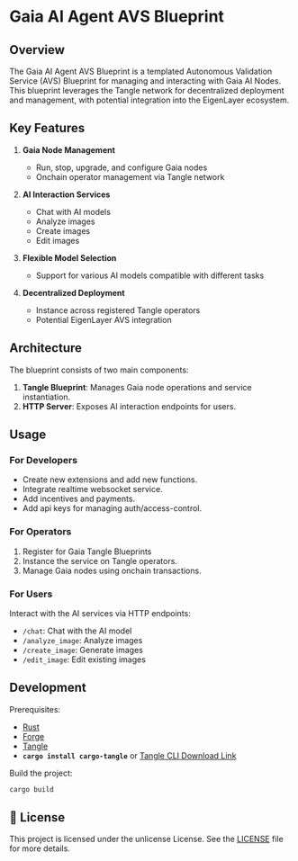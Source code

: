 # Gaia AI Agent AVS Blueprint

## Overview

The Gaia AI Agent AVS Blueprint is a templated Autonomous Validation Service (AVS) Blueprint for managing and interacting with Gaia AI Nodes. This blueprint leverages the Tangle network for decentralized deployment and management, with potential integration into the EigenLayer ecosystem.

## Key Features

1. **Gaia Node Management**
   - Run, stop, upgrade, and configure Gaia nodes
   - Onchain operator management via Tangle network

2. **AI Interaction Services**
   - Chat with AI models
   - Analyze images
   - Create images
   - Edit images

3. **Flexible Model Selection**
   - Support for various AI models compatible with different tasks

4. **Decentralized Deployment**
   - Instance across registered Tangle operators
   - Potential EigenLayer AVS integration

## Architecture

The blueprint consists of two main components:

1. **Tangle Blueprint**: Manages Gaia node operations and service instantiation.
2. **HTTP Server**: Exposes AI interaction endpoints for users.

## Usage

### For Developers

- Create new extensions and add new functions.
- Integrate realtime websocket service.
- Add incentives and payments.
- Add api keys for managing auth/access-control.

### For Operators

1. Register for Gaia Tangle Blueprints
2. Instance the service on Tangle operators.
3. Manage Gaia nodes using onchain transactions.

### For Users

Interact with the AI services via HTTP endpoints:
- `/chat`: Chat with the AI model
- `/analyze_image`: Analyze images
- `/create_image`: Generate images
- `/edit_image`: Edit existing images

## Development

Prerequisites:
- [Rust](https://www.rust-lang.org/tools/install)
- [Forge](https://getfoundry.sh)
- [Tangle](https://github.com/tangle-network/tangle?tab=readme-ov-file#-getting-started-)
- **`cargo install cargo-tangle`** or [Tangle CLI Download Link](https://github.com/webb-tools/gadget/releases/download/cargo-tangle-v0.1.2/cargo-tangle-installer.sh)

Build the project:
```bash
cargo build
```

## 📜 License

This project is licensed under the unlicense License. See the [LICENSE](./LICENSE) file for more details.